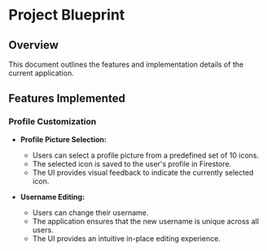 # Project Blueprint

## Overview

This document outlines the features and implementation details of the current application.

## Features Implemented

### Profile Customization

- **Profile Picture Selection:**
  - Users can select a profile picture from a predefined set of 10 icons.
  - The selected icon is saved to the user's profile in Firestore.
  - The UI provides visual feedback to indicate the currently selected icon.

- **Username Editing:**
  - Users can change their username.
  - The application ensures that the new username is unique across all users.
  - The UI provides an intuitive in-place editing experience.
